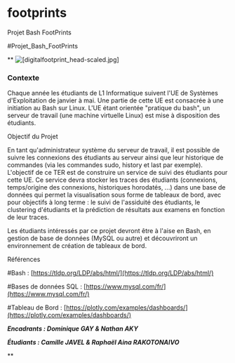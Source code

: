 # footprints
Projet Bash FootPrints

#Projet_Bash_FootPrints

**
![[digitalfootprint_head-scaled.jpg]](https://www.webassetscdn.com/avira/prod-blog/wp-content/uploads/2019/07/digitalfootprint_head-scaled.jpg)

### Contexte

Chaque année les étudiants de L1 Informatique suivent l'UE de Systèmes d'Exploitation de janvier à mai. Une partie de cette UE est consacrée à une initiation au Bash sur Linux. L'UE étant orientée "pratique du bash", un serveur de travail (une machine virtuelle Linux) est mise à disposition des étudiants.

Objectif du Projet

En tant qu'administrateur système du serveur de travail, il est possible de suivre les connexions des étudiants au serveur ainsi que leur historique de commandes (via les commandes sudo, history et last par exemple). L'objectif de ce TER est de construire un service de suivi des étudiants pour cette UE. Ce service devra stocker les traces des étudiants (connexions, temps/origine des connexions, historiques horodatés, ...) dans une base de données qui permet la visualisation sous forme de tableaux de bord, avec pour objectifs à long terme : le suivi de l'assiduité des étudiants, le clustering d'étudiants et la prédiction de résultats aux examens en fonction de leur traces.

Les étudiants intéressés par ce projet devront être à l'aise en Bash, en gestion de base de données (MySQL ou autre) et découvriront un environnement de création de tableaux de bord.

Références

#Bash : [https://tldp.org/LDP/abs/html/](https://tldp.org/LDP/abs/html/)

#Bases de données SQL : [https://www.mysql.com/fr/](https://www.mysql.com/fr/)

#Tableau de Bord : [https://plotly.com/examples/dashboards/](https://plotly.com/examples/dashboards/)

  

***Encadrants : Dominique GAY & Nathan AKY***

***Étudiants : Camille JAVEL & Raphaël Aina RAKOTONAIVO***

**
